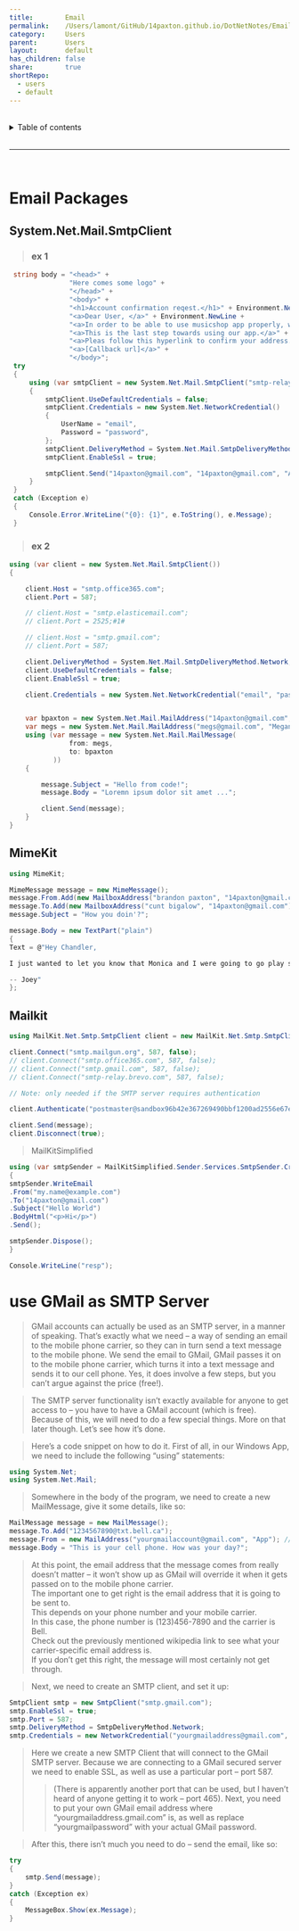 ```yaml
---
title:        Email
permalink:    /Users/lamont/GitHub/14paxton.github.io/DotNetNotes/Email
category:     Users
parent:       Users
layout:       default
has_children: false
share:        true
shortRepo:
  - users
  - default          
---
```



<br/>          

<details markdown="block">                
<summary>                
Table of contents                
</summary>                
{: .text-delta }                
1. TOC                
{:toc}                
</details>                

<br/>                

***                

<br/>

# Email Packages

## System.Net.Mail.SmtpClient

> ### ex 1

```csharp
 string body = "<head>" +
               "Here comes some logo" +
               "</head>" +
               "<body>" +
               "<h1>Account confirmation reqest.</h1>" + Environment.NewLine +
               "<a>Dear User, </a>" + Environment.NewLine +
               "<a>In order to be able to use musicshop app properly, we require You to confirm Your email address.</a>" + Environment.NewLine +
               "<a>This is the last step towards using our app.</a>" + Environment.NewLine +
               "<a>Pleas follow this hyperlink to confirm your address.</a>" + Environment.NewLine +
               "<a>[Callback url]</a>" +
               "</body>";
 try
 {
     using (var smtpClient = new System.Net.Mail.SmtpClient("smtp-relay.brevo.com", 587))
     {
         smtpClient.UseDefaultCredentials = false;
         smtpClient.Credentials = new System.Net.NetworkCredential()
         {
             UserName = "email",
             Password = "password",
         };
         smtpClient.DeliveryMethod = System.Net.Mail.SmtpDeliveryMethod.Network;
         smtpClient.EnableSsl = true;

         smtpClient.Send("14paxton@gmail.com", "14paxton@gmail.com", "Account verification", body);
     }
 }
 catch (Exception e)
 {
     Console.Error.WriteLine("{0}: {1}", e.ToString(), e.Message);
 }

```

> ### ex 2

```csharp
using (var client = new System.Net.Mail.SmtpClient())
{

    client.Host = "smtp.office365.com";
    client.Port = 587;

    // client.Host = "smtp.elasticemail.com";
    // client.Port = 2525;#1#

    // client.Host = "smtp.gmail.com";
    // client.Port = 587;

    client.DeliveryMethod = System.Net.Mail.SmtpDeliveryMethod.Network;
    client.UseDefaultCredentials = false;
    client.EnableSsl = true;

    client.Credentials = new System.Net.NetworkCredential("email", "password");


    var bpaxton = new System.Net.Mail.MailAddress("14paxton@gmail.com", "Bpaxton");
    var megs = new System.Net.Mail.MailAddress("megs@gmail.com", "Megan");
    using (var message = new System.Net.Mail.MailMessage(
               from: megs,
               to: bpaxton
           ))
    {

        message.Subject = "Hello from code!";
        message.Body = "Loremn ipsum dolor sit amet ...";

        client.Send(message);
    }
}
```

## MimeKit

```csharp
using MimeKit;

MimeMessage message = new MimeMessage();
message.From.Add(new MailboxAddress("brandon paxton", "14paxton@gmail.com"));
message.To.Add(new MailboxAddress("cunt bigalow", "14paxton@gmail.com"));
message.Subject = "How you doin'?";

message.Body = new TextPart("plain")
{
Text = @"Hey Chandler,

I just wanted to let you know that Monica and I were going to go play some paintball, you in?

-- Joey"
};
```

## Mailkit

```csharp
using MailKit.Net.Smtp.SmtpClient client = new MailKit.Net.Smtp.SmtpClient();

client.Connect("smtp.mailgun.org", 587, false);
// client.Connect("smtp.office365.com", 587, false);
// client.Connect("smtp.gmail.com", 587, false);
// client.Connect("smtp-relay.brevo.com", 587, false);

// Note: only needed if the SMTP server requires authentication

client.Authenticate("postmaster@sandbox96b42e367269490bbf1200ad2556e67e.mailgun.org", "8d95cf2bc1394413506cd28ed659a68e-b7b36bc2-36567af6");

client.Send(message);
client.Disconnect(true);
```

> MailKitSimplified

```csharp
using (var smtpSender = MailKitSimplified.Sender.Services.SmtpSender.Create("smtp.gmail.com").SetCredential("email", "password"))
{
smtpSender.WriteEmail
.From("my.name@example.com")
.To("14paxton@gmail.com")
.Subject("Hello World")
.BodyHtml("<p>Hi</p>")
.Send();

smtpSender.Dispose();
}

Console.WriteLine("resp");
```

# use GMail as SMTP Server

> GMail accounts can actually be used as an SMTP server, in a manner of speaking.
> That’s exactly what we need – a way of sending an email to the mobile phone carrier, so they can in turn send a text
> message to the mobile phone.
> We send the email to GMail, GMail passes it on to the mobile phone carrier, which turns it into a text message and sends it to our cell phone.
> Yes, it does involve a few
> steps, but you can’t argue against the price (free!).

> The SMTP server functionality isn’t exactly available for anyone to get access to – you have to have a GMail account (which is free).
> Because of this, we will need to do a few special things.
> More on
> that later though.
> Let’s see how it’s done.

> Here’s a code snippet on how to do it. First of all, in our Windows App, we need to include the following “using” statements:

```csharp
using System.Net;
using System.Net.Mail;
```

> Somewhere in the body of the program, we need to create a new MailMessage, give it some details, like so:

```csharp
MailMessage message = new MailMessage();
message.To.Add("1234567890@txt.bell.ca");
message.From = new MailAddress("yourgmailaccount@gmail.com", "App"); //See the note afterwards...
message.Body = "This is your cell phone. How was your day?";
```

> At this point, the email address that the message comes from really doesn’t matter – it won’t show up as GMail will override it when it gets passed on to the mobile phone carrier.  
> The important one to get right is the email address that it is going to be sent to.  
> This depends on your phone number and your mobile carrier.  
> In this case, the phone number is (123)456-7890 and the carrier is Bell.  
> Check out the previously mentioned wikipedia link to see what your carrier-specific email address is.  
> If you don’t get this right, the message will most certainly not get through.

> Next, we need to create an SMTP client, and set it up:

```csharp
SmtpClient smtp = new SmtpClient("smtp.gmail.com");
smtp.EnableSsl = true;
smtp.Port = 587;
smtp.DeliveryMethod = SmtpDeliveryMethod.Network;
smtp.Credentials = new NetworkCredential("yourgmailaddress@gmail.com", "yourgmailpassword");
```

> Here we create a new SMTP Client that will connect to the GMail SMTP server.
> Because we are connecting to a GMail secured server we need to enable SSL, as well as use a particular port – port 587.
>> (There is apparently another port that can be used, but I haven’t heard of anyone getting it to work – port 465).
> Next, you need to put your own GMail email address where “yourgmailaddress.gmail.com”
> is, as well as replace “yourgmailpassword” with your actual GMail password.

> After this, there isn’t much you need to do – send the email, like so:

```csharp
try
{
    smtp.Send(message);
}
catch (Exception ex)
{
    MessageBox.Show(ex.Message);
}
```